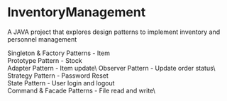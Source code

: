 # InventoryManagement
A JAVA project that explores design patterns to implement inventory and personnel management

Singleton & Factory Patterns - Item\
Prototype Pattern - Stock\
Adapter Pattern - Item update\ 
Observer Pattern - Update order status\ 
Strategy Pattern - Password Reset\
State Pattern - User login and logout\
Command & Facade Patterns - File read and write\
